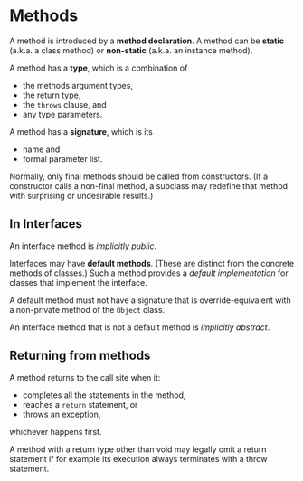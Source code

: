 
Methods
=======

A method is introduced by a __method declaration__. A method can be __static__ (a.k.a. a class method) or __non-static__ (a.k.a. an instance method). 

A method has a __type__, which is a combination of 

- the methods argument types, 
- the return type, 
- the `throws` clause, and 
- any type parameters.

A method has a __signature__, which is its 

- name and 
- formal parameter list.

Normally, only final methods should be called from constructors. (If a constructor calls a non-final method, a subclass may redefine that method with surprising or undesirable results.)


In Interfaces
-------------

An interface method is *implicitly public*.

Interfaces may have __default methods__. (These are distinct from the concrete methods of classes.) Such a method provides a *default implementation* for classes that implement the interface.

A default method must not have a signature that is override-equivalent with a non-private method of the `Object` class.

An interface method that is not a default method is *implicitly abstract*.


Returning from methods
----------------------

A method returns to the call site when it:

- completes all the statements in the method,
- reaches a `return` statement, or
- throws an exception,

whichever happens first. 

A method with a return type other than void may legally omit a return statement if for example its execution always terminates with a throw statement.

